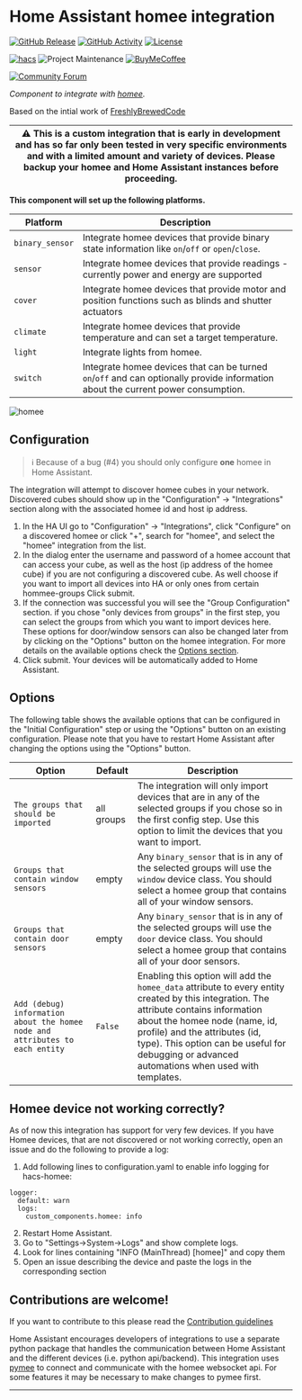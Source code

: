 # Home Assistant homee integration

[![GitHub Release][releases-shield]][releases]
[![GitHub Activity][commits-shield]][commits]
[![License][license-shield]](LICENSE)

[![hacs][hacsbadge]][hacs]
![Project Maintenance][maintenance-shield]
[![BuyMeCoffee][buymecoffeebadge]][buymecoffee]

[![Community Forum][forum-shield]][forum]

_Component to integrate with [homee][homee]._

Based on the intial work of [FreshlyBrewedCode]

| :warning: This is a custom integration that is early in development and has so far only been tested in very specific environments and with a limited amount and variety of devices. Please backup your homee and Home Assistant instances before proceeding. |
| ------------------------------------------------------------------------------------------------------------------------------------------------------------------------------------------------------------------------------------------------------------ |

**This component will set up the following platforms.**

| Platform        | Description                                                                                                                       |
| --------------- | --------------------------------------------------------------------------------------------------------------------------------- |
| `binary_sensor` | Integrate homee devices that provide binary state information like `on`/`off` or `open`/`close`.                                  |
| `sensor`        | Integrate homee devices that provide readings - currently power and energy are supported                                          |
| `cover`         | Integrate homee devices that provide motor and position functions such as blinds and shutter actuators                            |
| `climate`       | Integrate homee devices that provide temperature and can set a target temperature.                                                |
| `light`         | Integrate lights from homee.                                                                                                      |
| `switch`        | Integrate homee devices that can be turned `on`/`off` and can optionally provide information about the current power consumption. |

![homee][homee_logo]

## Configuration

> :information_source: Because of a bug (#4) you should only configure **one** homee in Home Assistant.

The integration will attempt to discover homee cubes in your network. Discovered cubes should show up in the "Configuration" -> "Integrations" section along with the associated homee id and host ip address.

1. In the HA UI go to "Configuration" -> "Integrations", click "Configure" on a discovered homee or click "+", search for "homee", and select the "homee" integration from the list.
2. In the dialog enter the username and password of a homee account that can access your cube, as well as the host (ip address of the homee cube) if you are not configuring a discovered cube.
   As well choose if you want to import all devices into HA or only ones from certain hommee-groups
   Click submit.
3. If the connection was successful you will see the "Group Configuration" section. if you chose "only devices from groups" in the first step, you can select the groups from which you want to import devices here.
   These options for door/window sensors can also be changed later from by clicking on the "Options" button on the homee integration. For more details on the available options check the [Options section](#Options).
4. Click submit. Your devices will be automatically added to Home Assistant.

## Options

The following table shows the available options that can be configured in the "Initial Configuration" step or using the "Options" button on an existing configuration. Please note that you have to restart Home Assistant after changing the options using the "Options" button.

| Option                                                                       | Default    | Description                                                                                                                                                                                                                                                                                                |
| ---------------------------------------------------------------------------- | ---------- | ---------------------------------------------------------------------------------------------------------------------------------------------------------------------------------------------------------------------------------------------------------------------------------------------------------- |
| `The groups that should be imported`                                         | all groups | The integration will only import devices that are in any of the selected groups if you chose so in the first config step. Use this option to limit the devices that you want to import.                                                                                                                    |
| `Groups that contain window sensors`                                         | empty      | Any `binary_sensor` that is in any of the selected groups will use the `window` device class. You should select a homee group that contains all of your window sensors.                                                                                                                                    |
| `Groups that contain door sensors`                                           | empty      | Any `binary_sensor` that is in any of the selected groups will use the `door` device class. You should select a homee group that contains all of your door sensors.                                                                                                                                        |
| `Add (debug) information about the homee node and attributes to each entity` | `False`    | Enabling this option will add the `homee_data` attribute to every entity created by this integration. The attribute contains information about the homee node (name, id, profile) and the attributes (id, type). This option can be useful for debugging or advanced automations when used with templates. |

## Homee device not working correctly?

As of now this integration has support for very few devices. If you have Homee devices, that are not discovered or not working correctly, open an issue and do the following to provide a log:

1. Add following lines to configuration.yaml to enable info logging for hacs-homee:

```
logger:
  default: warn
  logs:
    custom_components.homee: info
```

2. Restart Home Assistant.
3. Go to "Settings->System->Logs" and show complete logs.
4. Look for lines containing "INFO (MainThread) \[homee]" and copy them
5. Open an issue describing the device and paste the logs in the corresponding section

## Contributions are welcome!

If you want to contribute to this please read the [Contribution guidelines](CONTRIBUTING.md)

Home Assistant encourages developers of integrations to use a separate python package that handles the communication between Home Assistant and the different devices (i.e. python api/backend). This integration uses [pymee](https://github.com/FreshlyBrewedCode/pymee) to connect and communicate with the homee websocket api. For some features it may be necessary to make changes to pymee first.

---

[homee]: https://hom.ee
[buymecoffee]: https://ko-fi.com/taraman
[buymecoffeebadge]: https://img.shields.io/badge/buy%20me%20a%20coffee-donate-yellow.svg?style=for-the-badge
[commits-shield]: https://img.shields.io/github/last-commit/Taraman17/hacs-homee.svg?style=for-the-badge
[commits]: https://github.com/Taraman17/hacs-homee/commits/master
[hacs]: https://github.com/custom-components/hacs
[hacsbadge]: https://img.shields.io/badge/HACS-Custom-orange.svg?style=for-the-badge
[homee_logo]: https://raw.githubusercontent.com/Taraman17/brands/master/custom_integrations/homee/logo.png
[forum-shield]: https://img.shields.io/badge/community-forum-brightgreen.svg?style=for-the-badge
[forum]: https://community.home-assistant.io/
[license-shield]: https://img.shields.io/github/license/custom-components/blueprint.svg?style=for-the-badge
[maintenance-shield]: https://img.shields.io/badge/maintainer-Taraman17-blue.svg?style=for-the-badge
[releases-shield]: https://img.shields.io/github/release/Taraman17/hacs-homee.svg?style=for-the-badge
[releases]: https://github.com/Taraman17/hacs-homee/releases
[FreshlyBrewedCode]: https://github.com/FreshlyBrewedCode
